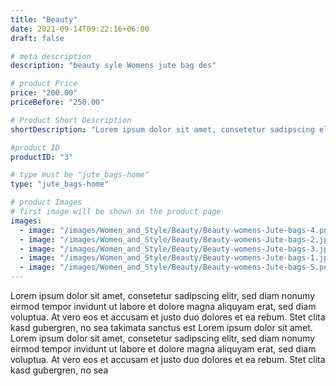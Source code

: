```yaml
---
title: "Beauty"
date: 2021-09-14T09:22:16+06:00
draft: false

# meta description
description: "beauty syle Womens jute bag des"

# product Price
price: "200.00"
priceBefore: "250.00"

# Product Short Description
shortDescription: "Lorem ipsum dolor sit amet, consetetur sadipscing elitr, sed diam nonumy eirmod tempor invidunt ut"

#product ID
productID: "3"

# type must be "jute_bags-home"
type: "jute_bags-home"

# product Images
# first image will be shown in the product page
images:
  - image: "/images/Women_and_Style/Beauty/Beauty-womens-Jute-bags-4.png"
  - image: "/images/Women_and_Style/Beauty/Beauty-womens-Jute-bags-2.jpg"
  - image: "/images/Women_and_Style/Beauty/Beauty-womens-Jute-bags-3.jpg"
  - image: "/images/Women_and_Style/Beauty/Beauty-womens-Jute-bags-1.jpg"
  - image: "/images/Women_and_Style/Beauty/Beauty-womens-Jute-bags-5.png"
---
```


Lorem ipsum dolor sit amet, consetetur sadipscing elitr, sed diam nonumy eirmod tempor invidunt ut labore et dolore magna aliquyam erat, sed diam voluptua. At vero eos et accusam et justo duo dolores et ea rebum. Stet clita kasd gubergren, no sea takimata sanctus est Lorem ipsum dolor sit amet. Lorem ipsum dolor sit amet, consetetur sadipscing elitr, sed diam nonumy eirmod tempor invidunt ut labore et dolore magna aliquyam erat, sed diam voluptua. At vero eos et accusam et justo duo dolores et ea rebum. Stet clita kasd gubergren, no sea

